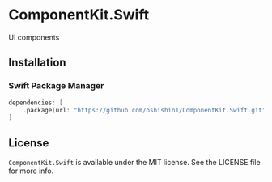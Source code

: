 # ComponentKit.Swift

UI components

## Installation

### Swift Package Manager

```swift
dependencies: [
    .package(url: "https://github.com/oshishin1/ComponentKit.Swift.git", .upToNextMajor(from: "1.0.0"))
]
```

## License

`ComponentKit.Swift` is available under the MIT license. See the LICENSE file for more info.
